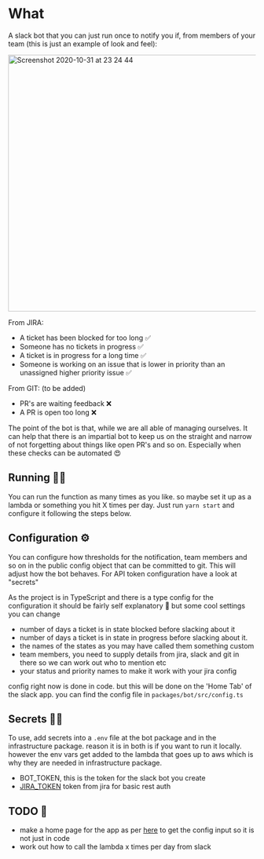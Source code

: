# What

A slack bot that you can just run once to notify you if, from members of your team (this is just an example of look and feel):

<img width="523" alt="Screenshot 2020-10-31 at 23 24 44" src="https://user-images.githubusercontent.com/1426390/97791250-ac222b00-1bd0-11eb-8732-4e18a49fafba.png">

From JIRA:

- A ticket has been blocked for too long ✅
- Someone has no tickets in progress ✅
- A ticket is in progress for a long time ✅
- Someone is working on an issue that is lower in priority than an unassigned higher priority issue ✅

From GIT: (to be added)

- PR's are waiting feedback ❌
- A PR is open too long ❌

The point of the bot is that, while we are all able of managing ourselves. It can help that there is an impartial bot to keep us on the straight and narrow of not forgetting about things like open PR's and so on. Especially when these checks can be automated 😍

## Running 🏃‍♂️

You can run the function as many times as you like. so maybe set it up as a lambda or something you hit X times per day. Just run `yarn start` and configure it following the steps below.

## Configuration ⚙️

You can configure how thresholds for the notification, team members and so on
in the public config object that can be committed to git. This will adjust
how the bot behaves. For API token configuration have a look at "secrets"

As the project is in TypeScript and there is a type config for the configuration it should be fairly self explanatory 🚀 but some cool settings you can change

- number of days a ticket is in state blocked before slacking about it
- number of days a ticket is in state in progress before slacking about it.
- the names of the states as you may have called them something custom
- team members, you need to supply details from jira, slack and git in there so we can work out who to mention etc
- your status and priority names to make it work with your jira config

config right now is done in code. but this will be done on the 'Home Tab' of the slack app. you can find the config file in `packages/bot/src/config.ts`

## Secrets 🕵️‍♀️

To use, add secrets into a `.env` file at the bot package and in the infrastructure package. reason it is in both is if you want to run it locally. however the env vars get added to the lambda that goes up to aws which is why they are needed in infrastructure package.

- BOT_TOKEN, this is the token for the slack bot you create
- [JIRA_TOKEN](https://confluence.atlassian.com/cloud/api-tokens-938839638.html) token from jira for basic rest auth

## TODO 📝

- make a home page for the app as per [here](https://api.slack.com/surfaces/tabs/using) to get the config input so it is not just in code
- work out how to call the lambda x times per day from slack
